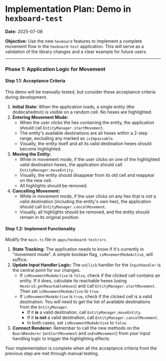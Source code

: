 # Implementation Plan: Demo in `hexboard-test`

**Date:** 2025-07-08

**Objective:** Use the new `hexboard` features to implement a complete movement
flow in the `hexboard-test` application. This will serve as a validation of the
library changes and a clear example for future users.

---

### Phase 1: Application Logic for Movement

#### Step 1.1: Acceptance Criteria

This demo will be manually tested, but consider these acceptance criteria during
development.

1.  **Initial State:** When the application loads, a single entity (the
    dodecahedron) is visible on a random cell. No hexes are highlighted.
2.  **Entering Movement Mode:**
    - When the user clicks the hex containing the entity, the application should
      call `EntityManager.startMovement`.
    - The entity's available destinations are all hexes within a 2-step range,
      excluding any marked as `isImpassable`.
    - Visually, the entity itself and all its valid destination hexes should
      become highlighted.
3.  **Moving the Entity:**
    - While in movement mode, if the user clicks on one of the highlighted valid
      destination hexes, the application should call `EntityManager.moveEntity`.
    - Visually, the entity should disappear from its old cell and reappear on
      the new cell.
    - All highlights should be removed.
4.  **Cancelling Movement:**
    - While in movement mode, if the user clicks on any hex that is _not_ a
      valid destination (including the entity's own hex), the application should
      call `EntityManager.cancelMovement`.
    - Visually, all highlights should be removed, and the entity should remain
      in its original position.

#### Step 1.2: Implement Functionality

Modify the `main.ts` file in `apps/hexboard-test/src`.

1.  **State Tracking:** The application needs to know if it's currently in
    "movement mode". A simple boolean flag, `isMovementModeActive`, will
    suffice.
2.  **Update Input Handler Logic:** The `onClick` handler for the `InputHandler`
    is the central point for our changes.
    - If `isMovementModeActive` is `false`, check if the clicked cell contains
      an entity. If it does, calculate its reachable hexes (using
      `HexGrid.getReachableHexes`) and call `EntityManager.startMovement`. Then
      set `isMovementModeActive` to `true`.
    - If `isMovementModeActive` is `true`, check if the clicked cell is a valid
      destination. You will need to get the list of available destinations from
      the `EntityManager`.
      - If it **is** a valid destination, call `EntityManager.moveEntity`.
      - If it **is not** a valid destination, call
        `EntityManager.cancelMovement`.
      - In both cases, set `isMovementModeActive` to `false`.
3.  **Connect Renderer:** Remember to call the new methods on the
    `BoardRenderer` (`onStartMovement` and `onEndMovement`) from your input
    handling logic to trigger the highlighting effects.

Your implementation is complete when all the acceptance criteria from the
previous step are met through manual testing.
